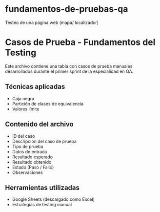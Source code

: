 # fundamentos-de-pruebas-qa
Testeo de una página web (mapa/ localizador)

# Casos de Prueba - Fundamentos del Testing

Este archivo contiene una tabla con casos de prueba manuales desarrollados durante el primer sprint de la especialidad en QA.

## Técnicas aplicadas
- Caja negra
- Partición de clases de equivalencia
- Valores límite

## Contenido del archivo
- ID del caso
- Descripción del caso de prueba
- Tipo de prueba
- Datos de entrada
- Resultado esperado
- Resultado obtenido
- Estado (Pasó / Falló)
- Observaciones

## Herramientas utilizadas
- Google Sheets (descargado como Excel)
- Estrategias de testing manual

